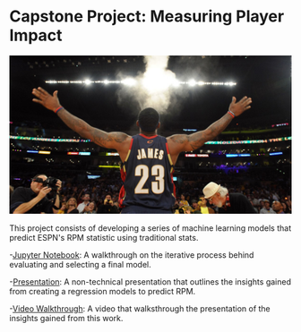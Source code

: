 # Capstone Project: Measuring Player Impact
![Image](lebron.jpeg)

This project consists of developing a series of machine learning models that predict ESPN's RPM statistic using traditional stats. 

-[Jupyter Notebook](student.ipynb): A walkthrough on the iterative process behind evaluating and selecting a final model. 

-[Presentation](presentation.pdf): A non-technical presentation that outlines the insights gained from creating a regression models to predict RPM.

-[Video Walkthrough](https://drive.google.com/file/d/1tg4DAkMucHn_-q7QEBFoh-5b0ffaOJBw/view?usp=sharing): A video that walksthrough the presentation of the insights gained from this work. 
